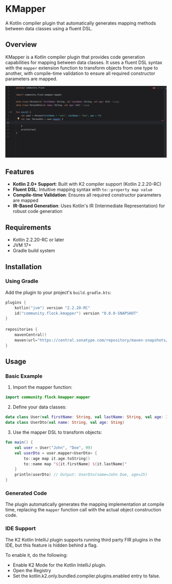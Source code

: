 # KMapper

A Kotlin compiler plugin that automatically generates mapping methods between data classes using a fluent DSL.

## Overview

KMapper is a Kotlin compiler plugin that provides code generation capabilities for mapping between data classes. It uses a fluent DSL syntax with the `mapper` extension function to transform objects from one type to another, with compile-time validation to ensure all required constructor parameters are mapped.

![KMapper Demo](static/demo.gif)

## Features

- **Kotlin 2.0+ Support**: Built with K2 compiler support (Kotlin 2.2.20-RC)
- **Fluent DSL**: Intuitive mapping syntax with `to::property map value`
- **Compile-time Validation**: Ensures all required constructor parameters are mapped
- **IR-Based Generation**: Uses Kotlin's IR (Intermediate Representation) for robust code generation

## Requirements

- Kotlin 2.2.20-RC or later
- JVM 17+
- Gradle build system

## Installation

### Using Gradle

Add the plugin to your project's `build.gradle.kts`:

```kotlin
plugins {
    kotlin("jvm") version "2.2.20-RC"
    id("community.flock.kmapper") version "0.0.0-SNAPSHOT"
}

repositories {
    mavenCentral()
    maven(url="https://central.sonatype.com/repository/maven-snapshots/")
}
```

## Usage

### Basic Example

1. Import the mapper function:

```kotlin
import community.flock.kmapper.mapper
```

2. Define your data classes:

```kotlin
data class User(val firstName: String, val lastName: String, val age: Int)
data class UserDto(val name: String, val age: Sting)
```

3. Use the mapper DSL to transform objects:

```kotlin
fun main() {
    val user = User("John", "Doe", 99)
    val userDto = user.mapper<UserDto> {
        to::age map it.age.toString()
        to::name map "${it.firstName} ${it.lastName}"
    }
    println(userDto) // Output: UserDto(name=John Doe, age=25)
}
```

### Generated Code

The plugin automatically generates the mapping implementation at compile time, replacing the `mapper` function call with the actual object construction code.

### IDE Support
The K2 Kotlin IntelliJ plugin supports running third party FIR plugins in the IDE, but this feature is hidden behind a flag.

To enable it, do the following:

- Enable K2 Mode for the Kotlin IntelliJ plugin.
- Open the Registry
- Set the kotlin.k2.only.bundled.compiler.plugins.enabled entry to false.